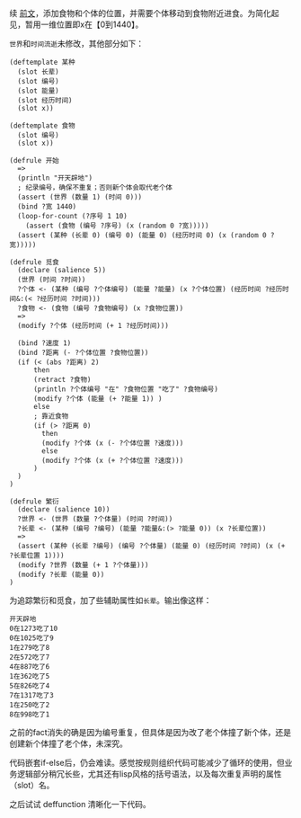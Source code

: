 续 [前文](https://zhuanlan.zhihu.com/p/1899286160301355808)，添加食物和个体的位置，并需要个体移动到食物附近进食。为简化起见，暂用一维位置即x在【0到1440】。

`世界`和`时间流逝`未修改，其他部分如下：

```
(deftemplate 某种
  (slot 长辈)
  (slot 编号)
  (slot 能量)
  (slot 经历时间)
  (slot x))

(deftemplate 食物
  (slot 编号)
  (slot x))

(defrule 开始
  =>
  (println "开天辟地")
  ; 纪录编号，确保不重复；否则新个体会取代老个体
  (assert (世界 (数量 1) (时间 0)))
  (bind ?宽 1440)
  (loop-for-count (?序号 1 10)
    (assert (食物 (编号 ?序号) (x (random 0 ?宽)))))
  (assert (某种 (长辈 0) (编号 0) (能量 0) (经历时间 0) (x (random 0 ?宽)))))

(defrule 觅食
  (declare (salience 5))
  (世界 (时间 ?时间))
  ?个体 <- (某种 (编号 ?个体编号) (能量 ?能量) (x ?个体位置) (经历时间 ?经历时间&:(< ?经历时间 ?时间)))
  ?食物 <- (食物 (编号 ?食物编号) (x ?食物位置))
  =>
  (modify ?个体 (经历时间 (+ 1 ?经历时间)))

  (bind ?速度 1)
  (bind ?距离 (- ?个体位置 ?食物位置))
  (if (< (abs ?距离) 2)
      then
      (retract ?食物)
      (println ?个体编号 "在" ?食物位置 "吃了" ?食物编号)
      (modify ?个体 (能量 (+ ?能量 1)) )
      else
      ; 靠近食物
      (if (> ?距离 0)
        then
        (modify ?个体 (x (- ?个体位置 ?速度)))
        else
        (modify ?个体 (x (+ ?个体位置 ?速度)))
      )
  )
)

(defrule 繁衍
  (declare (salience 10))
  ?世界 <- (世界 (数量 ?个体量) (时间 ?时间))
  ?长辈 <- (某种 (编号 ?编号) (能量 ?能量&:(> ?能量 0)) (x ?长辈位置))
  =>
  (assert (某种 (长辈 ?编号) (编号 ?个体量) (能量 0) (经历时间 ?时间) (x (+ ?长辈位置 1))))
  (modify ?世界 (数量 (+ 1 ?个体量)))
  (modify ?长辈 (能量 0))
)
```

为追踪繁衍和觅食，加了些辅助属性如`长辈`。输出像这样：

```
开天辟地
0在1273吃了10
0在1025吃了9
1在279吃了8
2在572吃了7
4在887吃了6
1在362吃了5
5在826吃了4
7在1317吃了3
1在250吃了2
8在998吃了1
```

之前的fact消失的确是因为编号重复，但具体是因为改了老个体撞了新个体，还是创建新个体撞了老个体，未深究。

代码嵌套if-else后，仍会难读。感觉按规则组织代码可能减少了循环的使用，但业务逻辑部分稍冗长些，尤其还有lisp风格的括号语法，以及每次重复声明的属性（slot）名。

之后试试 deffunction 清晰化一下代码。